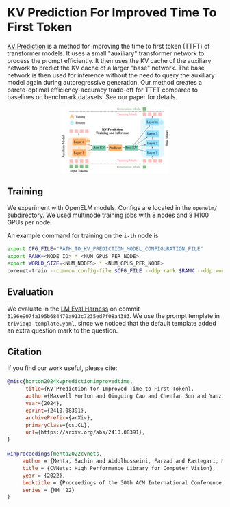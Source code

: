 # KV Prediction For Improved Time To First Token

[KV Prediction](https://arxiv.org/abs/2410.08391) is a method for improving the time to first token (TTFT) of transformer models. It uses a small "auxiliary" transformer network to process the prompt efficiently. It then uses the KV cache of the auxiliary network to predict the KV cache of a larger "base" network. The base network is then used for inference without the need to query the auxiliary model again during autoregressive generation. Our method creates a pareto-optimal efficiency-accuracy trade-off for TTFT compared to baselines on benchmark datasets. See our paper for details.

<p align="center">
<img src="model_arch.png" width="50%" align="center">
</p>

## Training

We experiment with OpenELM models. Configs are located in the `openelm/` subdirectory. We used multinode training jobs with 8 nodes and 8 H100 GPUs per node.

An example command for training on the `i-th` node is

```bash
export CFG_FILE="PATH_TO_KV_PREDICTION_MODEL_CONFIGURATION_FILE"
export RANK=<NODE_ID> * <NUM_GPUS_PER_NODE>
export WORLD_SIZE=<NUM_NODES> * <NUM_GPUS_PER_NODE>
corenet-train --common.config-file $CFG_FILE --ddp.rank $RANK --ddp.world-size $WORLD_SIZE --ddp.dist-url 'tcp://IP_OF_NODE0:FREEPORT'
```

## Evaluation

We evaluate in the [LM Eval Harness](https://github.com/EleutherAI/lm-evaluation-harness) on commit `3196e907fa195b684470a913c7235ed7f08a4383`. We use the prompt template in `triviaqa-template.yaml`, since we noticed that the default template added an extra question mark to the question.

## Citation

If you find our work useful, please cite:

```BibTeX
@misc{horton2024kvpredictionimprovedtime,
      title={KV Prediction for Improved Time to First Token},
      author={Maxwell Horton and Qingqing Cao and Chenfan Sun and Yanzi Jin and Sachin Mehta and Mohammad Rastegari and Moin Nabi},
      year={2024},
      eprint={2410.08391},
      archivePrefix={arXiv},
      primaryClass={cs.CL},
      url={https://arxiv.org/abs/2410.08391},
}

@inproceedings{mehta2022cvnets, 
     author = {Mehta, Sachin and Abdolhosseini, Farzad and Rastegari, Mohammad}, 
     title = {CVNets: High Performance Library for Computer Vision}, 
     year = {2022}, 
     booktitle = {Proceedings of the 30th ACM International Conference on Multimedia}, 
     series = {MM '22} 
}
```
